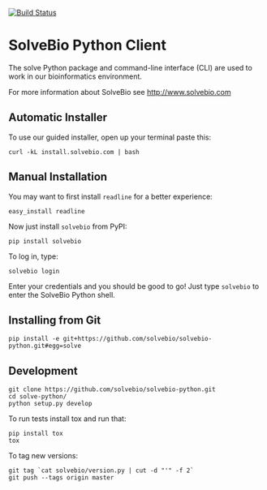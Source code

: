 [![Build
Status](https://travis-ci.org/solvebio/solvebio-python.svg)](https://travis-ci.org/solvebio/solvebio-python)

SolveBio Python Client
======================

The solve Python package and command-line interface (CLI) are used to work in our bioinformatics environment.

For more information about SolveBio see http://www.solvebio.com


Automatic Installer
-------------------

To use our guided installer, open up your terminal paste this:

    curl -kL install.solvebio.com | bash



Manual Installation
-------------------

You may want to first install `readline` for a better experience:

    easy_install readline


Now just install `solvebio` from PyPI:

    pip install solvebio


To log in, type:

    solvebio login

Enter your credentials and you should be good to go!
Just type `solvebio` to enter the SolveBio Python shell.


Installing from Git
-------------------

    pip install -e git+https://github.com/solvebio/solvebio-python.git#egg=solve



Development
-----------

    git clone https://github.com/solvebio/solvebio-python.git
    cd solve-python/
    python setup.py develop

To run tests install tox and run that:

    pip install tox
    tox

To tag new versions:

    git tag `cat solvebio/version.py | cut -d "'" -f 2`
    git push --tags origin master
